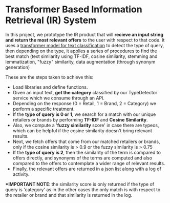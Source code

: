 # Transformer Based Information Retrieval (IR) System

In this project, we prototype the IR product that will <b>recieve an input string and return the most relevant offers</b> to the user with respect to that code. It uses a <a href="https://github.com/federico2001/QueryTypeDetector">transformer model for text classification</a> to detect the type of query, then depending on the type, it applies a series of procedures to find the best match (text similarity using TF-IDF, cosine similarity, stemming and lemmatization, "fuzzy" similarity, data augmentation (through synonym generation) 

These are the steps taken to achieve this:
- Load libraries and define functions.
- Given an input text, <b>get the category</b> classified by our TypeDetector service which we consume through an API.
- Depending on the response (0 = Retail, 1 = Brand, 2 = Category) we perform a specific treatment.
- If the <b>type of query is 0 or 1</b>, we search for a match with our unique retailers or brands by performing <b>TF-IDF</b> and <b>Cosine Similarity</b>.
- Also, we compute a '<b>fuzzy similarity</b> score' in case there are typeos, which can be helpful if the cosine similarity doesn't bring relevant results.
- Next, we fetch offers that come from our matched retailers or brands, only if the cosine similarity is > 0.9 or the fuzzy similarity is > 0.75
- If the <b>type of query is 2</b>, then the similarity of the term is compared to offers directly, and synonyms of the terms are computed and also compared to the offers to contemplate a wider range of relevant results.
- Finally, the relevant offers are returned in a json list along with a log of activity.

<b>*IMPORTANT NOTE</b>: the similarity score is only returned if the type of query is 'category' as in the other cases the only match is with respect to the retailer or brand and that similarity is returned in the log.
